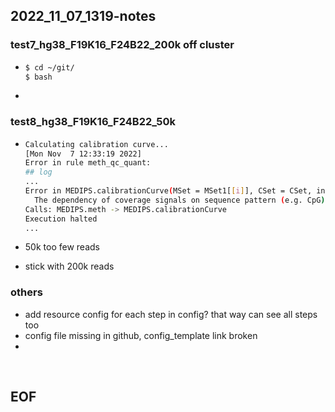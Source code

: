 ## 2022_11_07_1319-notes

### test7_hg38_F19K16_F24B22_200k off cluster

- ```bash
  $ cd ~/git/
  $ bash 
  ```

- 

### test8_hg38_F19K16_F24B22_50k

- ```bash
  Calculating calibration curve...
  [Mon Nov  7 12:33:19 2022]
  Error in rule meth_qc_quant:
  ## log
  ...
  Error in MEDIPS.calibrationCurve(MSet = MSet1[[i]], CSet = CSet, input = F) : 
    The dependency of coverage signals on sequence pattern (e.g. CpG) densities is different than expected. No linear model can be build, please check the calibration plot by providing the MSet object at ISet.
  Calls: MEDIPS.meth -> MEDIPS.calibrationCurve
  Execution halted
  ...
  ```

- 50k too few reads

- stick with 200k reads

### others

- add resource config for each step in config? that way can see all steps too
- config file missing in github, config_template link broken
- 

<br>

## EOF
